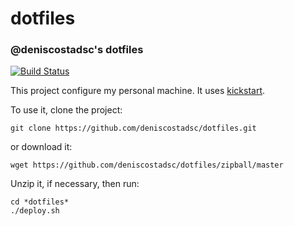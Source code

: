 dotfiles
========

### @deniscostadsc's dotfiles

[![Build Status](https://travis-ci.org/deniscostadsc/dotfiles.svg?branch=master)](https://travis-ci.org/deniscostadsc/dotfiles)

This project configure my personal machine. It uses
[kickstart](https://github.com/bltavares/kickstart).

To use it, clone the project:

```
git clone https://github.com/deniscostadsc/dotfiles.git
```

or download it:

```
wget https://github.com/deniscostadsc/dotfiles/zipball/master
```

Unzip it, if necessary, then run:

```
cd *dotfiles*
./deploy.sh
```
